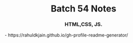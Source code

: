 <h1 align="center">Batch 54 Notes</h1>
<h3 align="center">HTML,CSS, JS.</h3>
- https://rahuldkjain.github.io/gh-profile-readme-generator/
